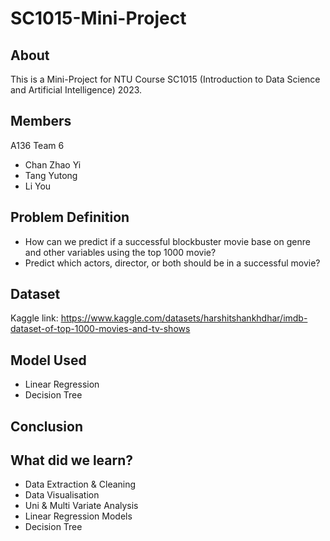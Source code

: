 # SC1015-Mini-Project
## About
This is a Mini-Project for NTU Course SC1015 (Introduction to Data Science and Artificial Intelligence) 2023.

## Members
A136 Team 6
* Chan Zhao Yi
* Tang Yutong
* Li You

## Problem Definition
* How can we predict if a successful blockbuster movie base on genre and other variables using the top 1000 movie?
* Predict which actors, director, or both should be in a successful movie?

## Dataset
Kaggle link: https://www.kaggle.com/datasets/harshitshankhdhar/imdb-dataset-of-top-1000-movies-and-tv-shows

## Model Used
* Linear Regression
* Decision Tree

## Conclusion

## What did we learn?
* Data Extraction & Cleaning
* Data Visualisation
* Uni & Multi Variate Analysis
* Linear Regression Models
* Decision Tree
